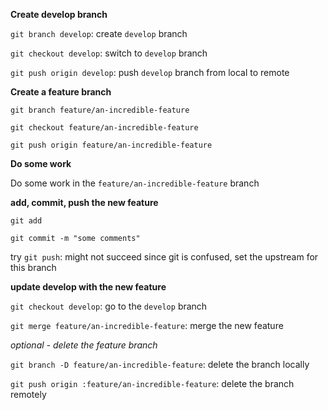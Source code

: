 **Create develop branch**

`git branch develop`: create `develop` branch

`git checkout develop`: switch to `develop` branch

`git push origin develop`: push `develop` branch from local to remote

**Create a feature branch**

`git branch feature/an-incredible-feature`

`git checkout feature/an-incredible-feature`

`git push origin feature/an-incredible-feature`

**Do some work**

Do some work in the `feature/an-incredible-feature` branch

**add, commit, push the new feature**

`git add`

`git commit -m "some comments"`

try `git push`: might not succeed since git is confused, set the upstream for this branch

**update develop with the new feature**

`git checkout develop`: go to the `develop` branch

`git merge feature/an-incredible-feature`: merge the new feature

*optional - delete the feature branch*

`git branch -D feature/an-incredible-feature`: delete the branch locally

`git push origin :feature/an-incredible-feature`: delete the branch remotely


